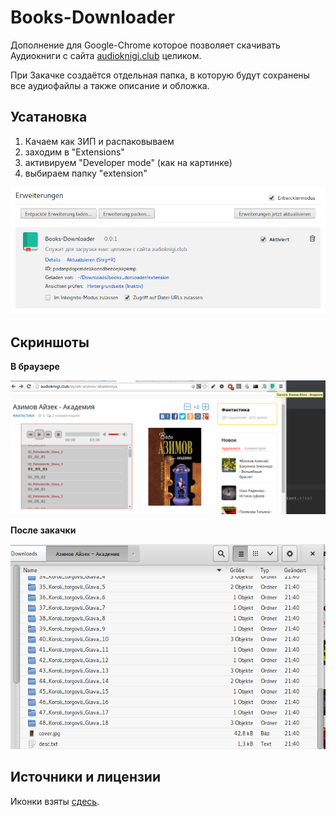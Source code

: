 # Books-Downloader

Дополнение для Google-Chrome которое позволяет скачивать Аудиокниги с сайта [audioknigi.club](http://audioknigi.club/) целиком. 

При Закачке создаётся отдельная папка, в которую будут сохранены все аудиофайлы а также описание и обложка.

## Усатановка

1. Качаем как ЗИП и распаковываем
2. заходим в "Extensions"
3. активируем "Developer mode" (как на картинке) 
4. выбираем папку "extension"

![extensions.png](readme/extensions.png)


## Скриншоты
**В браузере**

![chrome.png](readme/chrome.png)

**После закачки**

![filemanager.png](readme/filemanager.png)

## Источники и лицензии

Иконки взяты [сдесь](http://www.iconarchive.com/show/small-n-flat-icons-by-paomedia/book-bookmark-icon.html).

